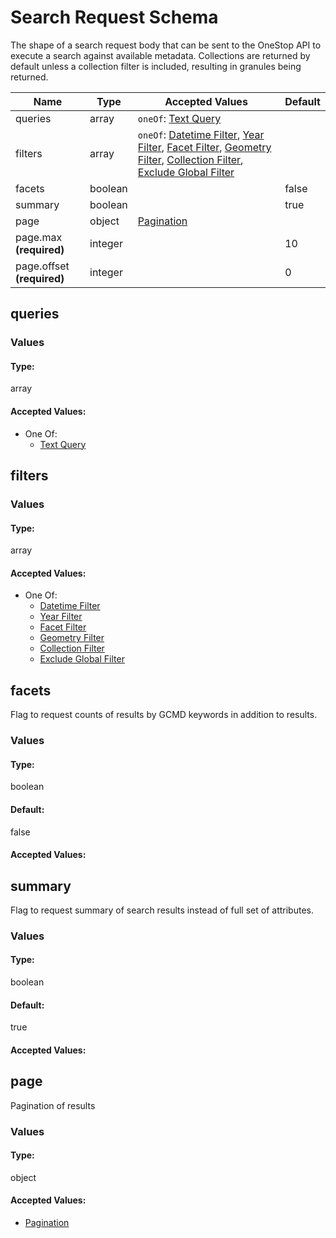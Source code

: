 # Search Request Schema

The shape of a search request body that can be sent to the OneStop API to execute a search against available metadata. Collections are returned by default unless a collection filter is included, resulting in granules being returned.


| Name | Type | Accepted Values | Default |
|------|------|--------|---------|
| queries| array| `oneOf`: [Text Query](components/textQuery.md)|  |
| filters| array| `oneOf`: [Datetime Filter](components/datetimeFilter.md), [Year Filter](components/yearFilter.md), [Facet Filter](components/facetFilter.md), [Geometry Filter](components/geometryFilter.md), [Collection Filter](components/collectionFilter.md), [Exclude Global Filter](components/excludeGlobalFilter.md)|  |
| facets| boolean| | false |
| summary| boolean| | true |
| page| object| [Pagination](components/page.md)|  |
| page.max **(required)**| integer| | 10 |
| page.offset **(required)**| integer| | 0 |


## queries


### Values

#### Type:
array


#### Accepted Values:



* One Of:
  - [Text Query](components/textQuery.md)


## filters


### Values

#### Type:
array


#### Accepted Values:



* One Of:
  - [Datetime Filter](components/datetimeFilter.md)
  - [Year Filter](components/yearFilter.md)
  - [Facet Filter](components/facetFilter.md)
  - [Geometry Filter](components/geometryFilter.md)
  - [Collection Filter](components/collectionFilter.md)
  - [Exclude Global Filter](components/excludeGlobalFilter.md)


## facets

Flag to request counts of results by GCMD keywords in addition to results.

### Values

#### Type:
boolean
#### Default:
false


#### Accepted Values:





## summary

Flag to request summary of search results instead of full set of attributes.

### Values

#### Type:
boolean
#### Default:
true


#### Accepted Values:





## page

Pagination of results

### Values

#### Type:
object


#### Accepted Values:
* [Pagination](components/page.md)






